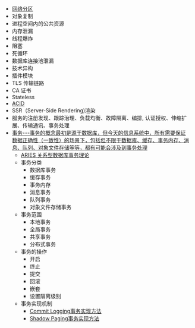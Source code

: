 * [网络分区]()
* 对象复制
* 进程空间内的公共资源
* 内存泄漏
* 线程爆炸
* 阻塞
* 死循环
* 数据库连接池泄漏
* 技术异构
* 插件模块
* TLS 传输链路
*  CA 证书
*  Stateless
*  [ACID](https://time.geekbang.org/column/article/319481)
*  SSR（Server-Side Rendering)渲染
* 服务的注册发现、跟踪治理、负载均衡、故障隔离、编排, 认证授权、伸缩扩展、传输通讯、事务处理
* [事务---事务的概念最初是源于数据库，但今天的信息系统中，所有需要保证数据正确性（一致性）的场景下，包括但不限于数据库、缓存、事务内存、消息、队列、对象文件存储等等，都有可能会涉及到事务处理](https://time.geekbang.org/column/article/319481)
  * [ARIES 关系型数据库事务理论](https://time.geekbang.org/column/article/319481)
  * 事务分类
    * 数据库事务
    * 缓存事务
    * 事务内存
    * 消息事务
    * 队列事务
    * 对象文件存储事务
  * 事务范围
    * 本地事务
    * 全局事务
    * 共享事务
    * 分布式事务  
  * 事务的操作
    * 开启
    * 终止
    * 提交
    * 回滚
    * 嵌套
    * 设置隔离级别 
  * 事务实现机制   
    * [Commit Logging事务实现方法](https://time.geekbang.org/column/article/319481)
    * [Shadow Paging事务实现方法](https://time.geekbang.org/column/article/319481)

